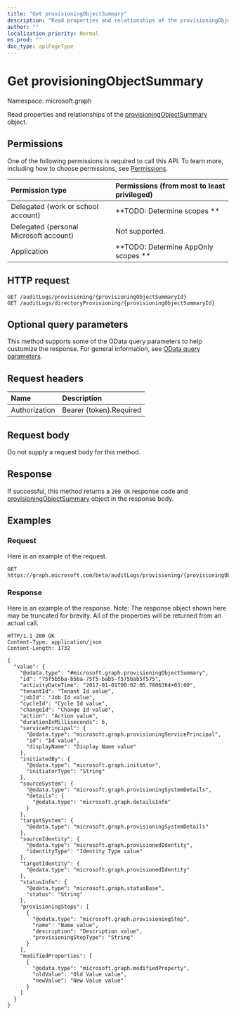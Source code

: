 ```yaml
---
title: "Get provisioningObjectSummary"
description: "Read properties and relationships of the provisioningObjectSummary object."
author: ""
localization_priority: Normal
ms.prod: ""
doc_type: apiPageType
---
```


# Get provisioningObjectSummary

Namespace: microsoft.graph

Read properties and relationships of the [provisioningObjectSummary](../resources/provisioningobjectsummary.md) object.

## Permissions
One of the following permissions is required to call this API. To learn more, including how to choose permissions, see [Permissions](/concepts/permissions-reference.md).

|Permission type|Permissions (from most to least privileged)|
|:---|:---|
|Delegated (work or school account)|**TODO: Determine scopes **|
|Delegated (personal Microsoft account)|Not supported.|
|Application|**TODO: Determine AppOnly scopes **|

## HTTP request
<!-- {
  "blockType": "ignored"
}
-->
``` http
GET /auditLogs/provisioning/{provisioningObjectSummaryId}
GET /auditLogs/directoryProvisioning/{provisioningObjectSummaryId}
```

## Optional query parameters
This method supports some of the OData query parameters to help customize the response. For general information, see [OData query parameters](/graph/query-parameters).

## Request headers
|Name|Description|
|:---|:---|
|Authorization|Bearer {token}.Required|

## Request body
Do not supply a request body for this method.

## Response
If successful, this method returns a `200 OK` response code and [provisioningObjectSummary](../resources/provisioningobjectsummary.md) object in the response body.

## Examples

### Request
Here is an example of the request.
<!-- {
  "blockType": "request",
  "name": "get_provisioningobjectsummary"
}
-->
``` http
GET https://graph.microsoft.com/beta/auditLogs/provisioning/{provisioningObjectSummaryId}
```

### Response
Here is an example of the response. Note: The response object shown here may be truncated for brevity. All of the properties will be returned from an actual call.
<!-- {
  "blockType": "response",
  "truncated": true,
  "@odata.type": "microsoft.graph.provisioningObjectSummary"
}
-->
``` http
HTTP/1.1 200 OK
Content-Type: application/json
Content-Length: 1732

{
  "value": {
    "@odata.type": "#microsoft.graph.provisioningObjectSummary",
    "id": "75f5b5ba-b5ba-75f5-bab5-f575bab5f575",
    "activityDateTime": "2017-01-01T00:02:05.7806384+03:00",
    "tenantId": "Tenant Id value",
    "jobId": "Job Id value",
    "cycleId": "Cycle Id value",
    "changeId": "Change Id value",
    "action": "Action value",
    "durationInMilliseconds": 6,
    "servicePrincipal": {
      "@odata.type": "microsoft.graph.provisioningServicePrincipal",
      "id": "Id value",
      "displayName": "Display Name value"
    },
    "initiatedBy": {
      "@odata.type": "microsoft.graph.initiator",
      "initiatorType": "String"
    },
    "sourceSystem": {
      "@odata.type": "microsoft.graph.provisioningSystemDetails",
      "details": {
        "@odata.type": "microsoft.graph.detailsInfo"
      }
    },
    "targetSystem": {
      "@odata.type": "microsoft.graph.provisioningSystemDetails"
    },
    "sourceIdentity": {
      "@odata.type": "microsoft.graph.provisionedIdentity",
      "identityType": "Identity Type value"
    },
    "targetIdentity": {
      "@odata.type": "microsoft.graph.provisionedIdentity"
    },
    "statusInfo": {
      "@odata.type": "microsoft.graph.statusBase",
      "status": "String"
    },
    "provisioningSteps": [
      {
        "@odata.type": "microsoft.graph.provisioningStep",
        "name": "Name value",
        "description": "Description value",
        "provisioningStepType": "String"
      }
    ],
    "modifiedProperties": [
      {
        "@odata.type": "microsoft.graph.modifiedProperty",
        "oldValue": "Old Value value",
        "newValue": "New Value value"
      }
    ]
  }
}
```

